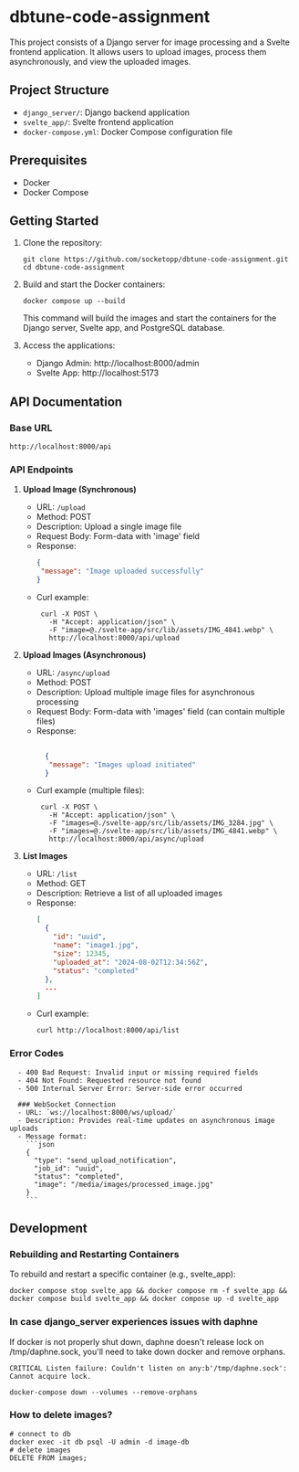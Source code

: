 # dbtune-code-assignment

This project consists of a Django server for image processing and a Svelte frontend application. It allows users to upload images, process them asynchronously, and view the uploaded images.

## Project Structure

- `django_server/`: Django backend application
- `svelte_app/`: Svelte frontend application
- `docker-compose.yml`: Docker Compose configuration file

## Prerequisites

- Docker
- Docker Compose

## Getting Started

1. Clone the repository:
   ```
   git clone https://github.com/socketopp/dbtune-code-assignment.git
   cd dbtune-code-assignment
   ```

2. Build and start the Docker containers:
   ```
   docker compose up --build
   ```

   This command will build the images and start the containers for the Django server, Svelte app, and PostgreSQL database.

3. Access the applications:
   - Django Admin: http://localhost:8000/admin
   - Svelte App: http://localhost:5173

## API Documentation

### Base URL
`http://localhost:8000/api`

### API Endpoints

1. **Upload Image (Synchronous)**
   - URL: `/upload`
   - Method: POST
   - Description: Upload a single image file
   - Request Body: Form-data with 'image' field
   - Response:
     ```json
     {
      "message": "Image uploaded successfully"
     }
     ```
   - Curl example:
     ```
      curl -X POST \
        -H "Accept: application/json" \
        -F "image=@./svelte-app/src/lib/assets/IMG_4841.webp" \
        http://localhost:8000/api/upload
     ```

2. **Upload Images (Asynchronous)**
   - URL: `/async/upload`
   - Method: POST
   - Description: Upload multiple image files for asynchronous processing
   - Request Body: Form-data with 'images' field (can contain multiple files)
   - Response:
     ```json
 
       {
        "message": "Images upload initiated"
       }

     ```
   - Curl example (multiple files):
     ```
      curl -X POST \
        -H "Accept: application/json" \
        -F "images=@./svelte-app/src/lib/assets/IMG_3284.jpg" \
        -F "images=@./svelte-app/src/lib/assets/IMG_4841.webp" \
        http://localhost:8000/api/async/upload
     ```

3. **List Images**
   - URL: `/list`
   - Method: GET
   - Description: Retrieve a list of all uploaded images
   - Response:
     ```json
     [
       {
         "id": "uuid",
         "name": "image1.jpg",
         "size": 12345,
         "uploaded_at": "2024-08-02T12:34:56Z",
         "status": "completed"
       },
       ...
     ]
     ```
   - Curl example:
     ```
     curl http://localhost:8000/api/list
     ```

  ### Error Codes
      - 400 Bad Request: Invalid input or missing required fields
      - 404 Not Found: Requested resource not found
      - 500 Internal Server Error: Server-side error occurred

      ### WebSocket Connection
      - URL: `ws://localhost:8000/ws/upload/`
      - Description: Provides real-time updates on asynchronous image uploads
      - Message format:
        ```json
        {
          "type": "send_upload_notification",
          "job_id": "uuid",
          "status": "completed",
          "image": "/media/images/processed_image.jpg"
        }
        ``` 

## Development

### Rebuilding and Restarting Containers

To rebuild and restart a specific container (e.g., svelte_app):

   ```
   docker compose stop svelte_app && docker compose rm -f svelte_app && docker compose build svelte_app && docker compose up -d svelte_app
   ```

### In case django_server experiences issues with daphne

If docker is not properly shut down, daphne doesn't release lock on /tmp/daphne.sock, you'll need to take down docker and remove orphans. 

`CRITICAL Listen failure: Couldn't listen on any:b'/tmp/daphne.sock': Cannot acquire lock.`
   ```
   docker-compose down --volumes --remove-orphans
   ```

### How to delete images?
   ```
   # connect to db
   docker exec -it db psql -U admin -d image-db
   # delete images
   DELETE FROM images;
   ```
